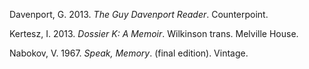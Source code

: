 Davenport, G. 2013. *The Guy Davenport Reader*. Counterpoint.

Kertesz, I. 2013. *Dossier K: A Memoir*. Wilkinson trans. Melville House.

Nabokov, V. 1967. *Speak, Memory*. (final edition). Vintage.
